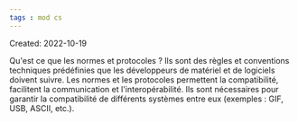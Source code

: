 ```yaml
---
tags : mod cs
---
```

Created: 2022-10-19 

Qu'est ce que les normes et protocoles
?
Ils sont des règles et conventions techniques prédéfinies que les développeurs de matériel et de logiciels doivent suivre. Les normes et les protocoles permettent la compatibilité, facilitent la communication et l'interopérabilité. Ils sont nécessaires pour garantir la compatibilité de différents systèmes entre eux (exemples : GIF, USB, ASCII, etc.).
<!--SR:!2022-11-27,5,250-->